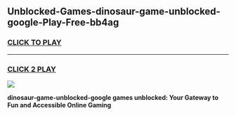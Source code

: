 
## Unblocked-Games-dinosaur-game-unblocked-google-Play-Free-bb4ag
<h3>
<a href="https://premium76.site?title=dinosaur-game-unblocked-google&ref=22A">CLICK TO PLAY</a></h3>
<hr>

<h3>
<a href="https://premium76.site?title=dinosaur-game-unblocked-google&ref=22A">CLICK 2 PLAY</a>
  
</h3>

<a href="https://premium76.site?title=dinosaur-game-unblocked-google&ref=22A"><img src="https://clearcache.store/games.png"></a>


**dinosaur-game-unblocked-google games unblocked: Your Gateway to Fun and Accessible Online Gaming**
